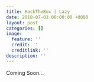 ```yaml
---
title: HackTheBox | Lazy
date: 2018-07-03 00:00:00 +0000
layout: post
categories: []
image:
  feature: ''
  credit: ''
  creditlink: ''
description: ''
---
```

Coming Soon...